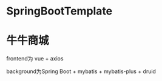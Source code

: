 # SpringBootTemplate


# 牛牛商城

frontend为 vue + axios


background为Spring Boot + mybatis + mybatis-plus + druid
